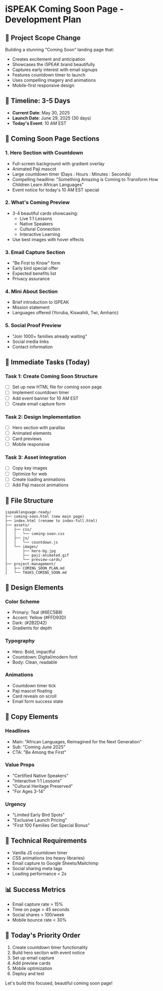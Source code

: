 # iSPEAK Coming Soon Page - Development Plan

## 🎯 Project Scope Change
Building a stunning "Coming Soon" landing page that:
- Creates excitement and anticipation
- Showcases the iSPEAK brand beautifully
- Captures early interest with email signups
- Features countdown timer to launch
- Uses compelling imagery and animations
- Mobile-first responsive design

## 📅 Timeline: 3-5 Days
- **Current Date**: May 30, 2025
- **Launch Date**: June 29, 2025 (30 days)
- **Today's Event**: 10 AM EST

## 🎨 Coming Soon Page Sections

### 1. Hero Section with Countdown
- Full-screen background with gradient overlay
- Animated Paji mascot
- Large countdown timer (Days : Hours : Minutes : Seconds)
- Compelling headline: "Something Amazing is Coming to Transform How Children Learn African Languages"
- Event notice for today's 10 AM EST special

### 2. What's Coming Preview
- 3-4 beautiful cards showcasing:
  - Live 1:1 Lessons
  - Native Speakers
  - Cultural Connection
  - Interactive Learning
- Use best images with hover effects

### 3. Email Capture Section
- "Be First to Know" form
- Early bird special offer
- Expected benefits list
- Privacy assurance

### 4. Mini About Section
- Brief introduction to iSPEAK
- Mission statement
- Languages offered (Yoruba, Kiswahili, Twi, Amharic)

### 5. Social Proof Preview
- "Join 1000+ families already waiting"
- Social media links
- Contact information

## 🚀 Immediate Tasks (Today)

### Task 1: Create Coming Soon Structure
- [ ] Set up new HTML file for coming soon page
- [ ] Implement countdown timer
- [ ] Add event banner for 10 AM EST
- [ ] Create email capture form

### Task 2: Design Implementation
- [ ] Hero section with parallax
- [ ] Animated elements
- [ ] Card previews
- [ ] Mobile responsive

### Task 3: Asset Integration
- [ ] Copy key images
- [ ] Optimize for web
- [ ] Create loading animations
- [ ] Add Paji mascot animations

## 📁 File Structure
```
ispeaklanguage-ready/
├── coming-soon.html (new main page)
├── index.html (rename to index-full.html)
├── assets/
│   ├── css/
│   │   └── coming-soon.css
│   ├── js/
│   │   └── countdown.js
│   └── images/
│       ├── hero-bg.jpg
│       ├── paji-animated.gif
│       └── preview-cards/
├── project-management/
│   ├── COMING_SOON_PLAN.md
│   └── TASKS_COMING_SOON.md
```

## 🎨 Design Elements

### Color Scheme
- Primary: Teal (#6EC5B8)
- Accent: Yellow (#FFD93D)
- Dark: (#2B2D42)
- Gradients for depth

### Typography
- Hero: Bold, impactful
- Countdown: Digital/modern font
- Body: Clean, readable

### Animations
- Countdown timer tick
- Paji mascot floating
- Card reveals on scroll
- Email form success state

## 📝 Copy Elements

### Headlines
- Main: "African Languages, Reimagined for the Next Generation"
- Sub: "Coming June 2025"
- CTA: "Be Among the First"

### Value Props
- "Certified Native Speakers"
- "Interactive 1:1 Lessons"
- "Cultural Heritage Preserved"
- "For Ages 3-14"

### Urgency
- "Limited Early Bird Spots"
- "Exclusive Launch Pricing"
- "First 100 Families Get Special Bonus"

## 🔧 Technical Requirements
- Vanilla JS countdown timer
- CSS animations (no heavy libraries)
- Email capture to Google Sheets/Mailchimp
- Social sharing meta tags
- Loading performance < 2s

## 📊 Success Metrics
- Email capture rate > 15%
- Time on page > 45 seconds
- Social shares > 100/week
- Mobile bounce rate < 30%

## 🚦 Today's Priority Order
1. Create countdown timer functionality
2. Build hero section with event notice
3. Set up email capture
4. Add preview cards
5. Mobile optimization
6. Deploy and test

Let's build this focused, beautiful coming soon page!